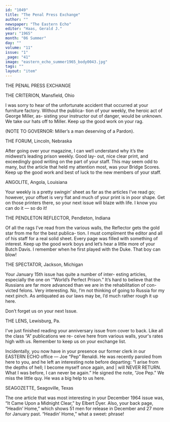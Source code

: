 ```yaml
---
id: "1049"
title: "The Penal Press Exchange"
author: ""
newspaper: "The Eastern Echo"
editor: "Haas, Gerald J."
year: "1965"
month: "06 Summer"
day: ""
volume: "11"
issue: "1"
_page: "41"
image: "eastern_echo_summer1965_body0043.jpg"
tags: ""
layout: "item"
---
```

THE PENAL PRESS EXCHANGE

THE CRITERION, Mansfield, Ohio

I was sorry to hear of the unfortunate accident that
occurred at your furniture factory. Without the publica-
tion of your weekly, the heroic act of George Miller, as-
sisting your instructor out of danger, would be unknown.
We take our hats off to Miller. Keep up the good work
on your rag.

(NOTE TO GOVERNOR: Miller’s a man deserving of a
Pardon).

THE FORUM, Lincoln, Nebraska

After going over your magazine, I can we!l understand
why it’s the midwest’s leading prison weekly. Good lay-
out, nice clear print, and exceedingly good writing on the
part of your staff. This may seem odd to many, but the
article that held my attention most, was your Bridge
Scores. Keep up the good work and best of luck to the
new members of your staff.

ANGOLITE, Angola, Louisiana

Your weekly is a pretty swingin’ sheet as far as the
articles I’ve read go; however, your offset is very flat and
much of your print is in poor shape. Get on those printers
there, so your next issue will blaze with life. I know you
can do it — so do it!

THE PENDLETON REFLECTOR, Pendleton, Indiana

Of all the rags I’ve read from the various walls, the
Reflector gets the gold star from me for the best publica-
tion. I must compliment the editor and all of his staff for
a real solid sheet. Every page was filled with something
of interest. Keep up the good work boys and let’s hear a
little more of your Butch Davis. I remember when he
first played with the Duke. That boy can blow!

THE SPECTATOR, Jackson, Michigan

Your January 15th issue has quite a number of inter-
esting articles, especially the one on ‘“World’s Perfect
Prison.” It’s hard to believe that the Russians are far
more advanced than we are in the rehabilitation of con-
victed felons. Very interesting. No, !’m not thinking of
going to Russia for my next pinch. As antiquated as our
laws may be, I’d much rather rough it up here.

Don’t forget us on your next Issue.

THE LENS, Lewisburg, Pa.

I've just finished reading your anniversary issue from
cover to back. Like all the class “A” publications we re-
ceive here from various walls, your's rates high with us.
Remember to keep us on your exchange list.

Incidentally, you now have in your presence our former
clerk in our EASTERN ECHO office — Joe “Pep”
Renaldi. He was recently paroled from here to you, and he
left an interesting note before departing: “I arise from
the depths of hell; I become myse!f once again, and | will
NEVER RETURN. What I was before, I can never be
again.” He signed the note, “Joe Pep.” We miss the
little quy. He was a big help to us here.

SEAGOZETTE, Seagoville, Texas

The one article that was most interesting in your
December 1964 issue was, “It Came Upon a Midnight
Clear,” by Elbert Dyer. Also, your back page, “Headin’
Home,” which shows 51 men for release in December and
27 more for January past. “Headin’ Home,” what a sweet:
phrase!
